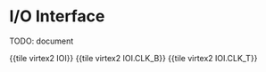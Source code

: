 # I/O Interface

TODO: document


{{tile virtex2 IOI}}
{{tile virtex2 IOI.CLK_B}}
{{tile virtex2 IOI.CLK_T}}